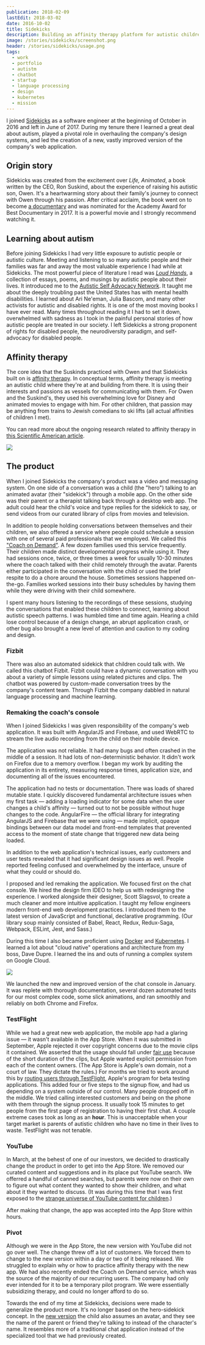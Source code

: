 ```yaml
---
publication: 2018-02-09
lastEdit: 2018-03-02
date: 2016-10-02
title: Sidekicks
description: Building an affinity therapy platform for autistic children
image: /stories/sidekicks/screenshot.png
header: /stories/sidekicks/usage.png
tags:
  - work
  - portfolio
  - autistm
  - chatbot
  - startup
  - language processing
  - design
  - kubernetes
  - mission
---
```


I joined [Sidekicks](https://www.sidekicks.com) as a software engineer at the beginning of October in 2016 and left in June of 2017. During my tenure there I learned a great deal about autism, played a pivotal role in overhauling the company's design systems, and led the creation of a new, vastly improved version of the company's web application.

## Origin story

Sidekicks was created from the excitement over _Life, Animated_, a book written by the CEO, Ron Suskind, about the experience of raising his autistic son, Owen. It's a heartwarming story about their family's journey to connect with Owen through his passion. After critical acclaim, the book went on to become [a documentary](https://www.youtube.com/watch?v=OY5wsdfgjXg) and was nominated for the Academy Award for Best Documentary in 2017. It is a powerful movie and I strongly recommend watching it.

<YouTube videoId="xqgvRLTOscA" />

## Learning about autism

Before joining Sidekicks I had very little exposure to autistic people or autistic culture. Meeting and listening to so many autistic people and their families was far and away the most valuable experience I had while at Sidekicks. The most powerful piece of literature I read was [_Loud Hands_](http://autisticadvocacy.org/book/loud-hands-autistic-people-speaking/), a collection of essays, poems, and musings by autistic people about their lives. It introduced me to the [Autistic Self Advocacy Network](http://autisticadvocacy.org/). It taught me about the deeply troubling past the United States has with mental health disabilities. I learned about Ari Ne'eman, Julia Bascom, and many other activists for autistic and disabled rights. It is one of the most moving books I have ever read. Many times throughout reading it I had to set it down, overwhelmed with sadness as I took in the painful personal stories of how autistic people are treated in our society. I left Sidekicks a strong proponent of rights for disabled people, the neurodiversity paradigm, and self-advocacy for disabled people.

## Affinity therapy

The core idea that the Suskinds practiced with Owen and that Sidekicks built on is [affinity therapy](http://www.autistes-et-cliniciens.org/Affinity-Therapy-The-Return-of-a-Psychodynamic-Approach-to-the-Treatment-of). In conceptual terms, affinity therapy is meeting an autistic child where they're at and building from there. It is using their interests and passions as vessels for communicating with them. For Owen and the Suskind's, they used his overwhelming love for Disney and animated movies to engage with him. For other children, that passion may be anything from trains to Jewish comedians to ski lifts (all actual affinities of children I met).

You can read more about the ongoing research related to affinity therapy in [this Scientific American article](https://www.scientificamerican.com/article/an-oscar-nominated-film-inspires-a-new-approach-to-autism/).

<Image
  src="/stories/sidekicks/autismWalk.jpg"
  caption="At the end of my second week at Sidekicks I attended a charity walk for autism where I talked with many parents and autistic children and began to learn about their unique interests and challenges. Here are three of my coworkers, Jake Lipson, Vannessa Greenleaf, and Rivka Barrett, staffing our booth."
/>

## The product

When I joined Sidekicks the company's product was a video and messaging system. On one side of a conversation was a child (the "hero") talking to an animated avatar (their "sidekick") through a mobile app. On the other side was their parent or a therapist talking back through a desktop web app. The adult could hear the child's voice and type replies for the sidekick to say, or send videos from our curated library of clips from movies and television.

In addition to people holding conversations between themselves and their children, we also offered a service where people could schedule a session with one of several paid professionals that we employed. We called this ["Coach on Demand"](https://www.youtube.com/watch?v=iHW-3VEEPOE). A few dozen families used this service frequently. Their children made distinct developmental progress while using it. They had sessions once, twice, or three times a week for usually 10-30 minutes where the coach talked with their child remotely through the avatar. Parents either participated in the conversation with the child or used the brief respite to do a chore around the house. Sometimes sessions happened on-the-go. Families worked sessions into their busy schedules by having them while they were driving with their child somewhere.

I spent many hours listening to the recordings of these sessions, studying the conversations that enabled these children to connect, learning about autistic speech patterns. I was humbled time and time again. Hearing a child lose control because of a design change, an abrupt application crash, or other bug also brought a new level of attention and caution to my coding and design.

<YouTube videoId="Cb7BGKtxsBk" />

### Fizbit

There was also an automated sidekick that children could talk with. We called this chatbot Fizbit. Fizbit could have a dynamic conversation with you about a variety of simple lessons using related pictures and clips. The chatbot was powered by custom-made conversation trees by the company's content team. Through Fizbit the company dabbled in natural language processing and machine learning.

<YouTube videoId="tSGBJEgekvE" />

### Remaking the coach's console

When I joined Sidekicks I was given responsibility of the company's web application. It was built with AngularJS and Firebase, and used WebRTC to stream the live audio recording from the child on their mobile device.

<YouTube videoId="gk1PPYImFB4" />

The application was not reliable. It had many bugs and often crashed in the middle of a session. It had lots of non-deterministic behavior. It didn't work on Firefox due to a memory overflow. I began my work by auditing the application in its entirety, measuring response times, application size, and documenting all of the issues encountered.

The application had no tests or documentation. There was loads of shared mutable state. I quickly discovered fundamental architecture issues when my first task — adding a loading indicator for some data when the user changes a child's affinity — turned out to not be possible without huge changes to the code. AngularFire — the official library for integrating AngularJS and Firebase that we were using — made implicit, opaque bindings between our data model and front-end templates that prevented access to the moment of state change that triggered new data being loaded.

In addition to the web application's technical issues, early customers and user tests revealed that it had significant design issues as well. People reported feeling confused and overwhelmed by the interface, unsure of what they could or should do.

I proposed and led remaking the application. We focused first on the chat console. We hired the design firm IDEO to help us with redesigning the experience. I worked alongside their designer, Scott Slagsvol, to create a much cleaner and more intuitive application. I taught my fellow engineers modern front-end web development practices. I introduced them to the latest version of JavaScript and functional, declarative programming. (Our library soup mainly consisted of Babel, React, Redux, Redux-Saga, Webpack, ESLint, Jest, and Sass.)

During this time I also became proficient using [Docker](<https://en.wikipedia.org/wiki/Docker_(software)>) and [Kubernetes](https://kubernetes.io/docs/concepts/overview/what-is-kubernetes/). I learned a lot about "cloud native" operations and architecture from my boss, Dave Dupre. I learned the ins and outs of running a complex system on Google Cloud.

<Image
  src="/stories/sidekicks/commit.png"
  caption="The pull request where I swapped out the old application for the new one. There's nothing quite like removing 12 million lines of code! (It's so ridiculously high because the old application had its third party dependencies included.)"
/>

We launched the new and improved version of the chat console in January. It was replete with thorough documentation, several dozen automated tests for our most complex code, some slick animations, and ran smoothly and reliably on both Chrome and Firefox.

<YouTube videoId="Kt29dUEXSMI" />

### TestFlight

While we had a great new web application, the mobile app had a glaring issue — it wasn't available in the App Store. When it was submitted in September, Apple rejected it over copyright concerns due to the movie clips it contained. We asserted that the usage should fall under [fair use](https://en.wikipedia.org/wiki/Fair_use) because of the short duration of the clips, but Apple wanted explicit permission from each of the content owners. (The App Store is Apple's own domain, not a court of law. They dictate the rules.) For months we tried to work around this by [routing users through TestFlight](https://www.youtube.com/watch?v=AJBavfVtES8), Apple's program for beta testing applications. This added four or five steps to the signup flow, and had us depending on a system outside of our control. Many people dropped off in the middle. We tried calling interested customers and being on the phone with them through the signup process. It usually took 15 minutes to get people from the first page of registration to having their first chat. A couple extreme cases took as long as an **hour**. This is unacceptable when your target market is parents of autistic children who have no time in their lives to waste. TestFlight was not tenable.

### YouTube

In March, at the behest of one of our investors, we decided to drastically change the product in order to get into the App Store. We removed our curated content and suggestions and in its place put YouTube search. We offerred a handful of canned searches, but parents were now on their own to figure out what content they wanted to show their children, and what about it they wanted to discuss. (It was during this time that I was first exposed to the [strange universe of YouTube content for children](https://medium.com/@jamesbridle/something-is-wrong-on-the-internet-c39c471271d2).)

After making that change, the app was accepted into the App Store within hours.

### Pivot

Although we were in the App Store, the new version with YouTube did not go over well. The change threw off a lot of customers. We forced them to change to the new version within a day or two of it being released. We struggled to explain why or how to practice affinity therapy with the new app. We had also recently ended the Coach on Demand service, which was the source of the majority of our recurring users. The company had only ever intended for it to be a temporary pilot program. We were essentially subsidizing therapy, and could no longer afford to do so.

Towards the end of my time at Sidekicks, decisions were made to generalize the product more. It's no longer based on the hero-sidekick concept. In the [new version](https://itunes.apple.com/us/app/sidekicks-for-autism/id1021999388?ls=1&mt=8) the child also assumes an avatar, and they see the name of the parent or friend they're talking to instead of the character's name. It resembles more of a traditional chat application instead of the specialized tool that we had previously created.

